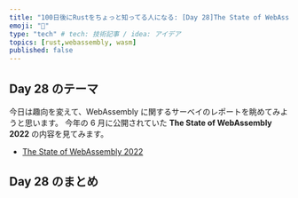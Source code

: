 ```yaml
---
title: "100日後にRustをちょっと知ってる人になる: [Day 28]The State of WebAssembly 2022"
emoji: "🦀"
type: "tech" # tech: 技術記事 / idea: アイデア
topics: [rust,webassembly, wasm]
published: false
---
```

## Day 28 のテーマ

今日は趣向を変えて、WebAssembly に関するサーベイのレポートを眺めてみようと思います。
今年の 6 月に公開されていた **The State of WebAssembly 2022** の内容を見てみます。

- [The State of WebAssembly 2022](https://blog.scottlogic.com/2022/06/20/state-of-wasm-2022.html)

## Day 28 のまとめ

